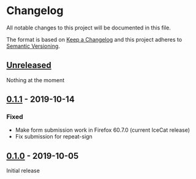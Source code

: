 # Changelog

All notable changes to this project will be documented in this file.

The format is based on [Keep a Changelog] and this project adheres to [Semantic Versioning].

## [Unreleased]

Nothing at the moment

## [0.1.1] - 2019-10-14

### Fixed

- Make form submission work in Firefox 60.7.0 (current IceCat release)
- Fix submission for repeat-sign

## [0.1.0] - 2019-10-05

Initial release

[Keep a Changelog]: https://keepachangelog.com/en/1.0.0/
[Semantic Versioning]: https://semver.org/spec/v2.0.0.html
[Unreleased]: https://gitlab.com/cherrypicker/librifyjs---change.org/compare/0.1.1...master
[0.1.1]: https://gitlab.com/cherrypicker/librifyjs---change.org/compare/0.1.0...0.1.1
[0.1.0]: https://gitlab.com/cherrypicker/librifyjs---change.org/-/tags/0.1.0
